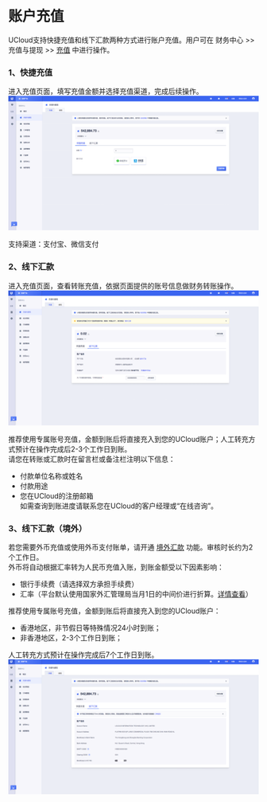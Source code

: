 

# 账户充值

UCloud支持快捷充值和线下汇款两种方式进行账户充值。用户可在 财务中心 >> 充值与提现 >> [充值](https://console.ucloud.cn/uaccount/recharge) 中进行操作。


### 1、快捷充值

进入充值页面，填写充值金额并选择充值渠道，完成后续操作。
![image](/images/topup.png)

支持渠道：支付宝、微信支付

### 2、线下汇款

进入充值页面，查看转账充值，依据页面提供的账号信息做财务转账操作。  
![image](/images/transfer.png)

推荐使用专属账号充值，金额到账后将直接充入到您的UCloud账户；人工转充方式预计在操作完成后2-3个工作日到账。  
请您在转账或汇款时在留言栏或备注栏注明以下信息：  
- 付款单位名称或姓名  
- 付款用途  
- 您在UCloud的注册邮箱  
如需查询到账进度请联系您在UCloud的客户经理或“在线咨询”。

### 3、线下汇款（境外）

若您需要外币充值或使用外币支付账单，请开通 [境外汇款](https://console.ucloud.cn/uaccount/recharge/overview) 功能。审核时长约为2个工作日。  
外币将自动根据汇率转为人民币充值入账，到账金额受以下因素影响：
- 银行手续费（请选择双方承担手续费）
- 汇率（平台默认使用国家外汇管理局当月1日的中间价进行折算。[详情查看](https://www.safe.gov.cn/safe/rmbhlzjj/index.html)）

推荐使用专属账号充值，金额到账后将直接充入到您的UCloud账户：
- 香港地区，非节假日等特殊情况24小时到账；
- 非香港地区，2-3个工作日到账；

人工转充方式预计在操作完成后7个工作日到账。  
![image](/images/transfer_oversea.png)
